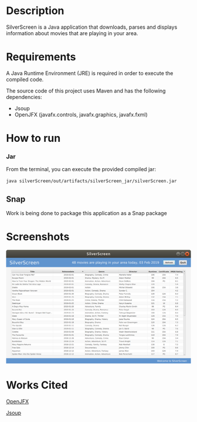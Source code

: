 # Description

SilverScreen is a Java application that downloads, parses and displays information about movies that are playing in your area.

# Requirements

A Java Runtime Environment (JRE) is required in order to execute the compiled code.

The source code of this project uses Maven and has the following dependencies:
- Jsoup
- OpenJFX (javafx.controls, javafx.graphics, javafx.fxml)

# How to run

### Jar

From the terminal, you can execute the provided compiled jar:

`java silverScreen/out/artifacts/silverScreen_jar/silverScreen.jar`

## Snap

Work is being done to package this application as a Snap package

# Screenshots

![SilverScreen main GUI](assets/silverScreen_lm_GUI.png "SilverScreen latest movies GUI")

# Works Cited
[OpenJFX](https://openjfx.io/ "OpenJFX website")

[Jsoup](https://jsoup.org/ "Jsoup website")
